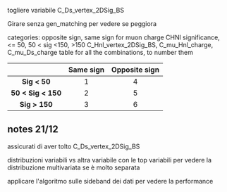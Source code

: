 togliere variabile C_Ds_vertex_2DSig_BS

Girare senza gen_matching per vedere se peggiora


categories:
    opposite sign, same sign for muon charge
    CHNl significance, <= 50, 50 < sig <150, >150
C_Hnl_vertex_2DSig_BS,  C_mu_Hnl_charge, C_mu_Ds_charge
table for all the combinations, to number them

|| **Same sign** | **Opposite sign** |
|:------------------:|:-------------:|:-----------------:|
|    **Sig < 50**    |       1       |         4         |
| **50 < Sig < 150** |       2       |         5         |
|    **Sig > 150**   |       3       |         6         |




## notes 21/12
assicurati di aver tolto C_Ds_vertex_2DSig_BS

distribuzioni variabili vs altra variabile con le top variabili
per vedere la distribuzione multivariata se è molto separata

applicare l'algoritmo sulle sideband dei dati per vedere
la performance